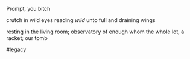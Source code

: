 Prompt,
you bitch

crutch
in wild eyes
reading *wild*
unto full and
draining wings

resting in the living room;
observatory of enough whom
the whole lot,
a racket;
our tomb

#legacy